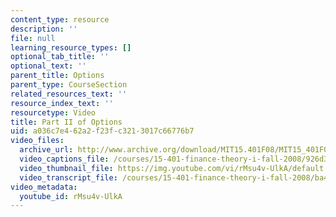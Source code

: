 ```yaml
---
content_type: resource
description: ''
file: null
learning_resource_types: []
optional_tab_title: ''
optional_text: ''
parent_title: Options
parent_type: CourseSection
related_resources_text: ''
resource_index_text: ''
resourcetype: Video
title: Part II of Options
uid: a036c7e4-62a2-f23f-c321-3017c66776b7
video_files:
  archive_url: http://www.archive.org/download/MIT15.401F08/MIT15_401F08_ses11_300k.mp4
  video_captions_file: /courses/15-401-finance-theory-i-fall-2008/926d30e69da55011bc7d512fb6de65e9_rMsu4v-UlkA.vtt
  video_thumbnail_file: https://img.youtube.com/vi/rMsu4v-UlkA/default.jpg
  video_transcript_file: /courses/15-401-finance-theory-i-fall-2008/ba43434c51ed1fa26f43bc8231360abe_rMsu4v-UlkA.pdf
video_metadata:
  youtube_id: rMsu4v-UlkA
---
```

